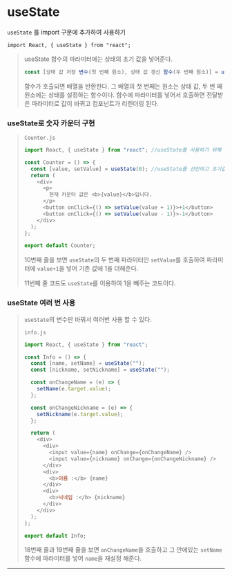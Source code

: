 # useState

`useState` 를 import 구문에 추가하여 사용하기

```
import React, { useState } from "react";
```

> useState 함수의 파라미터에는 상태의 초기 값을 넣어준다.
>
> ```js
> const [상태 값 저장 변수(첫 번째 원소), 상태 값 갱신 함수(두 번째 원소)] = useState(<상태 초기 값>);
> ```
>
> 함수가 호출되면 배열을 반환한다. 그 배열의 첫 번째는 원소는 상태 값, 두 번 째 원소에는 상태를 설정하는 함수이다.
> 함수에 파라미터를 넣어서 호출하면 전달받은 파라미터로 값이 바뀌고 컴포넌트가 리렌더링 된다.

### useState로 숫자 카운터 구현

> `Counter.js`
>
> ```js
> import React, { useState } from "react"; //useState를 사용하기 위해 import
>
> const Counter = () => {
>   const [value, setValue] = useState(0); //useState를 선언하고 초기값을 0으로 설정
>   return (
>     <div>
>       <p>
>         현재 카운터 값은 <b>{value}</b>입니다.
>       </p>
>       <button onClick={() => setValue(value + 1)}>+1</button>
>       <button onClick={() => setValue(value - 1)}>-1</button>
>     </div>
>   );
> };
>
> export default Counter;
> ```
>
> 10번째 줄을 보면 `useState`의 두 번째 파라미터인 `setValue`를 호출하여 파라미터에 `value+1`을 넣어 기존 값에 1을 더해준다.
>
> 11번째 줄 코드도 `useState`를 이용하여 1을 빼주는 코드이다.

### useState 여러 번 사용

> `useState`의 변수만 바꿔서 여러번 사용 할 수 있다.
>
> `info.js`
>
> ```js
> import React, { useState } from "react";
>
> const Info = () => {
>   const [name, setName] = useState("");
>   const [nickname, setNickname] = useState("");
>
>   const onChangeName = (e) => {
>     setName(e.target.value);
>   };
>
>   const onChangeNickname = (e) => {
>     setNickname(e.target.value);
>   };
>
>   return (
>     <div>
>       <div>
>         <input value={name} onChange={onChangeName} />
>         <input value={nickname} onChange={onChangeNickname} />
>       </div>
>       <div>
>         <b>이름 :</b> {name}
>       </div>
>       <div>
>         <b>닉네임 :</b> {nickname}
>       </div>
>     </div>
>   );
> };
>
> export default Info;
> ```
>
> 18번째 줄과 19번째 줄을 보면 `onChangeName`을 호출하고 그 안에있는 `setName`함수에 파라미터를 넣어 `name`을 재설정 해준다.

---
